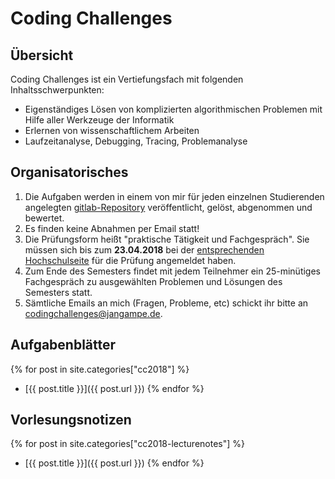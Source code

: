 # Coding Challenges

## Übersicht

Coding Challenges ist ein Vertiefungsfach mit folgenden Inhaltsschwerpunkten:
* Eigenständiges Lösen von komplizierten algorithmischen Problemen mit Hilfe aller Werkzeuge der Informatik
* Erlernen von wissenschaftlichem Arbeiten
* Laufzeitanalyse, Debugging, Tracing, Problemanalyse

## Organisatorisches

1. Die Aufgaben werden in einem von mir für jeden einzelnen Studierenden angelegten [gitlab-Repository](https://zenon.cs.hs-rm.de/) veröffentlicht, gelöst, abgenommen und bewertet.
2. Es finden keine Abnahmen per Email statt!
3. Die Prüfungsform heißt "praktische Tätigkeit und Fachgespräch". Sie müssen sich bis zum **23.04.2018** bei der [entsprechenden Hochschulseite](https://compass.hs-rm.de/) für die Prüfung angemeldet haben.
4. Zum Ende des Semesters findet mit jedem Teilnehmer ein 25-minütiges Fachgespräch zu ausgewählten Problemen und Lösungen des Semesters statt.
5. Sämtliche Emails an mich (Fragen, Probleme, etc) schickt ihr bitte an codingchallenges@jangampe.de.

## Aufgabenblätter

{% for post in site.categories["cc2018"] %}
  * [{{ post.title }}]({{ post.url }})
{% endfor %}

## Vorlesungsnotizen

{% for post in site.categories["cc2018-lecturenotes"] %}
  * [{{ post.title }}]({{ post.url }})
{% endfor %}


